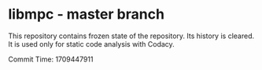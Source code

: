 # libmpc - master branch

This repository contains frozen state of the repository.
Its history is cleared. It is used only for static code
analysis with Codacy.

Commit Time: 1709447911